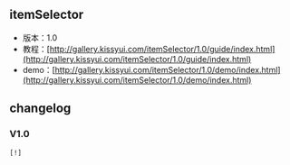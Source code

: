 ## itemSelector

* 版本：1.0
* 教程：[http://gallery.kissyui.com/itemSelector/1.0/guide/index.html](http://gallery.kissyui.com/itemSelector/1.0/guide/index.html)
* demo：[http://gallery.kissyui.com/itemSelector/1.0/demo/index.html](http://gallery.kissyui.com/itemSelector/1.0/demo/index.html)

## changelog

### V1.0

    [!]


